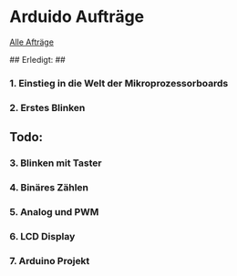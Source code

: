# Arduido Aufträge #

[Alle Afträge](https://teams.microsoft.com/_?culture=de-ch&country=CH&lm=deeplink&lmsrc=homePageWeb&cmpid=WebSignIn#/school/classroom/Allgemein?threadId=19:xG3JLx87DEP092VJJ3rpXoaKplPauj0Kmy4CHuYQND01@thread.tacv2&ctx=channel)

## Erledigt: ##
### 1. Einstieg in die Welt der Mikroprozessorboards ###
### 2. Erstes Blinken ###

## Todo: ##
### 3. Blinken mit Taster ###
### 4. Binäres Zählen ###
### 5. Analog und PWM ###
### 6. LCD Display ###
### 7. Arduino Projekt ###
